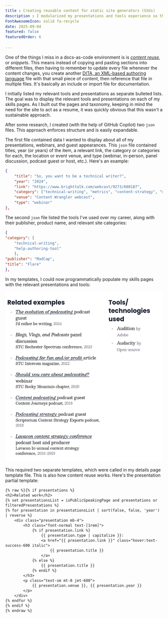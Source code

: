 ```yaml
---
title : Creating reusable content for static site generators (SSGs)
description : I modularized my presentations and tools experience so they could display in different contexts across the site.
FontAwesomeIcon: solid fa-recycle
date: 2025-09-04
featured: false
featuredOrder: 6

---
```


One of the things I miss in a docs-as-code environment is  is [*content reuse*](https://www.oxygenxml.com/doc/versions/27.1/ug-editor/topics/eppo-pathfinder-reuse.html), or *snippets*. This means instead of copying and pasting sections into different files, then having to remember to update every file whenever the content changes, you create another [DITA, an XML-based authoring language](https://en.wikipedia.org/wiki/Darwin_Information_Typing_Architecture) file with that small piece of content, then reference that file in multiple files. It's basically an include or import file for documentation.

I initially listed my relevant tools and presentations as separate bulleted lists. The goal was to display the relevant tools and presentations on each of my skills pages. As I built out the pages and taxonomy, keeping in mind the need for the site to act as a resume, it was quickly obvious that this wasn't a sustainable approach.

After some research, I created (with the help of GitHub Copilot) two `json` files. This approach enforces structure and is easily expandable.

The first file contained data I wanted to display about all of my presentations, webinars, and guest appearances. This `json` file contained titles, year (or years) of the item, a relevant link, the category or categories for each, the location or event venue, and type (webinar, in-person, panel discussion, podcast guest or host, etc.). Here's an example:

```json
{
    "title": "So, you want to be a technical writer?",
    "year": "2024",
    "link": "https://www.brighttalk.com/webcast/9273/608187",
    "category": ["technical-writing", "metrics", "content-strategy", "marketing"],
    "venue": "Content Wrangler webcast",
    "type": "webinar"
},
```

The second `json` file listed the tools I've used over my career, along with their publisher, product name, and relevant site categories:

```json
{
"category": [
    "technical-writing",
    "help-authoring-tool"
    ],
"publisher": "MadCap",
"title": "Flare"
},
```

In my templates, I could now programmatically populate my skills pages with the relevant presentations and tools:

![yeh](/assets/images/programmatic-columns.png)

This required two separate templates, which were called in my details page template file. This is also how content reuse works. Here's the presentation partial template:

```markup
{% raw %}{% if presentations %}
<h2>Related work</h2>
{% set presentationsList = isPublicSpeakingPage and presentations or filteredPresentations %}
{% for presentation in presentationsList | sort(false, false, 'year') | reverse %}
    <div class="presentation mb-4">
        <h3 class="font-normal text-[1rem]">
            {% if presentation.link %}
                {{ presentation.type | capitalize }}:
                <a href="{{ presentation.link }}" class="hover:text-success-600 italic">
                    {{ presentation.title }}
                </a>
            {% else %}
                {{ presentation.title }}
            {% endif %}
        </h3>
        <p class="text-sm mt-0 jet-600">
            {{ presentation.venue }}, {{ presentation.year }}
        </p>
    </div>
{% endfor %}
{% endif %}
{% endraw %}
```
